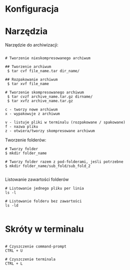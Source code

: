 # Konfiguracja



# Narzędzia

Narzędzie do archiwizacji:  

```

# Tworzenie nieskompresowanego archiwum

## Tworzenie archiwum
 $ tar cvf file_name.tar dir_name/

## Rozpakowanie archiwum
 $ tar xvf file_name

# Tworzenie skompresowanego archiwum
 $ tar cvzf archive_name.tar.gz dirname/
 $ tar xvfz archive_name.tar.gz

c - tworzy nowe archiwum
x - wypakowuje z archiwum

v - listuje pliki w terminalu (rozpakowane / spakowane) 
f - nazwa pliku
z - otwiera/tworzy skompresowane archiwum

```

Tworzenie folderów: 

```
# Tworzy folder
$ mkdir folder_name

# Tworzy folder razem z pod-folderami, jeśli potrzebne
$ mkdir folder_name/sub_fold/sub_fold_2


```

Listowanie zawartości folderów

```
# Listowanie jednego pliku per linia
ls -l

# Listowanie folderu bez zawartości 
ls -ld


```


# Skróty w terminalu

```

# Czyszczenie command-prompt
CTRL + U

# Czyszczenie terminala
CTRL + L


```
